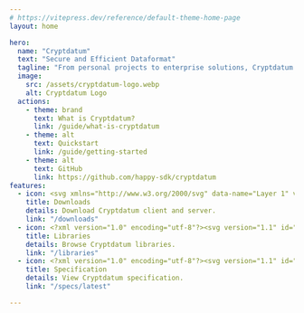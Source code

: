 ```yaml
---
# https://vitepress.dev/reference/default-theme-home-page
layout: home

hero:
  name: "Cryptdatum"
  text: "Secure and Efficient Dataformat"
  tagline: "From personal projects to enterprise solutions, Cryptdatum is a universal data format designed for secure and efficient data storage and transmission across any application."
  image:
    src: /assets/cryptdatum-logo.webp
    alt: Cryptdatum Logo
  actions:
    - theme: brand
      text: What is Cryptdatum?
      link: /guide/what-is-cryptdatum
    - theme: alt
      text: Quickstart
      link: /guide/getting-started
    - theme: alt
      text: GitHub
      link: https://github.com/happy-sdk/cryptdatum
features:
  - icon: <svg xmlns="http://www.w3.org/2000/svg" data-name="Layer 1" viewBox="0 0 1023.9999 1024"><defs><linearGradient id="a" x1="0" x2="121.7373" y1=".2676" y2="122.0049" gradientTransform="translate(0 -2.2507) scale(8.4116)" gradientUnits="userSpaceOnUse"><stop offset="0%" stop-color="#ffed56"/>   <stop offset="100%" stop-color="orange"/></linearGradient></defs><path fill="url(#a)" d="M704.8313 396.8044a64.2498 65.462 0 1 1 89.9998 93.3958L550.7484 735.4068a64.3332 65.547 0 0 1-90.1664 0l-240.5826-242.065a64.2606 65.473 0 1 1 90.083-93.396l132.4163 133.726 1.3334-470.9699a64.3332 65.547 0 0 1 128.583 1.1038l-1.25 466.9793ZM0 961.255l.8333-256.2443a64.3332 65.547 0 1 1 128.583 1.1887l-.5833 186.7917q383.3322.7641 765.9145 0l.5833-187.8106a64.3358 65.5496 0 1 1 128.6663 1.1887l-.8333 254.716h-.75a64.2498 65.462 0 0 1-63.6665 62.4903q-447.7487.849-894.8308 0A64.1665 65.3771 0 0 1 0 961.255Z"/></svg>
    title: Downloads
    details: Download Cryptdatum client and server.
    link: "/downloads"
  - icon: <?xml version="1.0" encoding="utf-8"?><svg version="1.1" id="Layer_1" xmlns="http://www.w3.org/2000/svg" xmlns:xlink="http://www.w3.org/1999/xlink" x="0px" y="0px" viewBox="0 0 122.88 122.25" style="enable-background:new 0 0 122.88 122.25" xml:space="preserve"><defs><linearGradient id="grad1" x1="0%" y1="0%" x2="100%" y2="100%"><stop offset="0%" style="stop-color:#FFED56;stop-opacity:1" /><stop offset="100%" style="stop-color:#FFA500;stop-opacity:1" /></linearGradient></defs><g><path fill="url(#grad1)" d="M122.57,29.25l0.31,62.88c0.01,3.28-2.05,6.1-5,7.29l0.01,0.01l-54.64,22.09c-0.99,0.4-2.05,0.6-3.12,0.6 c-0.11,0-0.22,0-0.33-0.01c-0.47,0.08-0.95,0.13-1.42,0.13c-1.06,0-2.11-0.21-3.08-0.62L4.94,100.46l0-0.01 C2.03,99.22-0.01,96.32,0,92.94l0.3-62.08c-0.04-0.66,0-1.33,0.12-1.99c0.02-0.95,0.22-1.88,0.58-2.76 c0.84-2.04,2.47-3.55,4.42-4.33l0-0.01L57.98,0.6c2.14-0.86,4.44-0.77,6.4,0.07l52.47,18.97c3.14,1.13,5.13,3.96,5.27,7.01 C122.41,27.49,122.57,28.37,122.57,29.25L122.57,29.25z M51.51,108.46l0.39-54.77L9.82,35.5L8.93,90.49L51.51,108.46L51.51,108.46 L51.51,108.46z M113.58,35.5L66.55,53.7l0.37,54.71l46.94-17.54L113.58,35.5L113.58,35.5L113.58,35.5z"/></g></svg>
    title: Libraries
    details: Browse Cryptdatum libraries.
    link: "/libraries"
  - icon: <?xml version="1.0" encoding="utf-8"?><svg version="1.1" id="Layer_1" xmlns="http://www.w3.org/2000/svg" xmlns:xlink="http://www.w3.org/1999/xlink" x="0px" y="0px" viewBox="0 0 122.88 122.88" style="enable-background:new 0 0 122.88 122.88" xml:space="preserve"><defs><linearGradient id="grad1" x1="0%" y1="0%" x2="100%" y2="100%"><stop offset="0%" style="stop-color:#FFED56;stop-opacity:1" /><stop offset="100%" style="stop-color:#FFA500;stop-opacity:1" /></linearGradient></defs><g><path fill="url(#grad1)" d="M53.4,91.75c-1.96,0-3.54-1.59-3.54-3.54s1.59-3.54,3.54-3.54h19.85c1.96,0,3.54,1.59,3.54,3.54s-1.59,3.54-3.54,3.54H53.4 L53.4,91.75z M23.23,88.24c-0.8-1.2-0.48-2.82,0.72-3.63c1.2-0.8,2.82-0.48,3.63,0.72L29,87.45l5.65-6.88 c0.92-1.11,2.56-1.27,3.68-0.36c1.11,0.92,1.27,2.56,0.36,3.68l-7.82,9.51c-0.17,0.22-0.38,0.42-0.62,0.58 c-1.2,0.8-2.82,0.48-3.63-0.72L23.23,88.24L23.23,88.24z M23.23,63.34c-0.8-1.2-0.48-2.82,0.72-3.63c1.2-0.8,2.82-0.48,3.63,0.72 L29,62.55l5.65-6.88c0.92-1.11,2.56-1.27,3.68-0.36c1.11,0.92,1.27,2.56,0.36,3.68l-7.82,9.51c-0.17,0.22-0.38,0.42-0.62,0.58 c-1.2,0.8-2.82,0.48-3.63-0.72L23.23,63.34L23.23,63.34z M23.23,38.43c-0.8-1.2-0.48-2.82,0.72-3.63c1.2-0.8,2.82-0.48,3.63,0.72 L29,37.64l5.65-6.88c0.92-1.11,2.56-1.27,3.68-0.36c1.11,0.92,1.27,2.56,0.36,3.68l-7.82,9.51c-0.17,0.22-0.38,0.42-0.62,0.58 c-1.2,0.8-2.82,0.48-3.63-0.72L23.23,38.43L23.23,38.43z M53.4,39.03c-1.96,0-3.54-1.59-3.54-3.54s1.59-3.54,3.54-3.54h36.29 c1.96,0,3.54,1.59,3.54,3.54s-1.59,3.54-3.54,3.54H53.4L53.4,39.03z M8.22,0h101.02c2.27,0,4.33,0.92,5.81,2.4 c1.48,1.48,2.4,3.54,2.4,5.81v106.44c0,2.27-0.92,4.33-2.4,5.81c-1.48,1.48-3.54,2.4-5.81,2.4H8.22c-2.27,0-4.33-0.92-5.81-2.4 C0.92,119,0,116.93,0,114.66V8.22C0,5.95,0.92,3.88,2.4,2.4C3.88,0.92,5.95,0,8.22,0L8.22,0z M109.24,7.08H8.22 c-0.32,0-0.61,0.13-0.82,0.34c-0.21,0.21-0.34,0.5-0.34,0.82v106.44c0,0.32,0.13,0.61,0.34,0.82c0.21,0.21,0.5,0.34,0.82,0.34 h101.02c0.32,0,0.61-0.13,0.82-0.34c0.21-0.21,0.34-0.5,0.34-0.82V8.24c0-0.32-0.13-0.61-0.34-0.82 C109.84,7.21,109.55,7.08,109.24,7.08L109.24,7.08z M53.4,65.39c-1.96,0-3.54-1.59-3.54-3.54s1.59-3.54,3.54-3.54h36.29 c1.96,0,3.54,1.59,3.54,3.54s-1.59,3.54-3.54,3.54H53.4L53.4,65.39z"/></g></svg>
    title: Specification
    details: View Cryptdatum specification.
    link: "/specs/latest"

---
```


